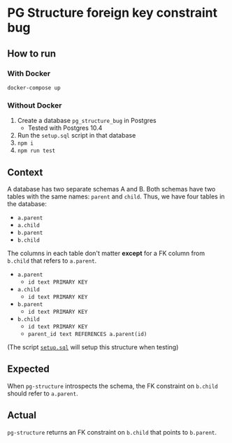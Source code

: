 # PG Structure foreign key constraint bug

## How to run

### With Docker

`docker-compose up`

### Without Docker

1. Create a database `pg_structure_bug` in Postgres
    * Tested with Postgres 10.4
2. Run the `setup.sql` script in that database
3. `npm i`
4. `npm run test`

## Context

A database has two separate schemas A and B. Both schemas have two tables with the same names: `parent` and `child`. Thus, we have four tables in the database:

* `a.parent`
* `a.child`
* `b.parent`
* `b.child`

The columns in each table don't matter __except__ for a FK column from `b.child` that refers to `a.parent`.

* `a.parent`
  * `id text PRIMARY KEY`
* `a.child`
  * `id text PRIMARY KEY`
* `b.parent`
  * `id text PRIMARY KEY`
* `b.child`
  * `id text PRIMARY KEY`
  * `parent_id text REFERENCES a.parent(id)`

(The script [`setup.sql`](./setup.sql) will setup this structure when testing)

## Expected

When `pg-structure` introspects the schema, the FK constraint on `b.child` should refer to `a.parent`.

## Actual

`pg-structure` returns an FK constraint on `b.child` that points to `b.parent`.
